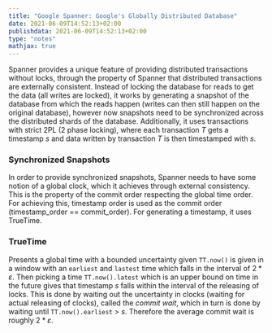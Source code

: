 ```yaml
---
title: "Google Spanner: Google's Globally Distributed Database"
date: 2021-06-09T14:52:13+02:00
publishdata: 2021-06-09T14:52:13+02:00
type: "notes"
mathjax: true
---
```


Spanner provides a unique feature of providing distributed transactions without locks, through the property of Spanner
that distributed transactions are externally consistent. Instead of locking the database for reads to get the data (all
writes are locked), it works by generating a snapshot of the database from which the reads happen (writes can then still
happen on the original database), however now snapshots need to be synchronized across the distributed shards of the
database. Additionally, it uses transactions with strict 2PL (2 phase locking), where each transaction $T$ gets a
timestamp $s$ and data written by transaction $T$ is then timestamped with $s$.

### Synchronized Snapshots

In order to provide synchronized snapshots, Spanner needs to have some notion of a global clock, which it achieves
through external consistency. This is the property of the commit order respecting the global time order. For achieving
this, timestamp order is used as the commit order (timestamp\_order == commit\_order). For generating a timestamp, it
uses TrueTime.

### TrueTime

Presents a global time with a bounded uncertainty given `TT.now()` is given in a window with an `earliest` and
`lastest` time which falls in the interval of $2*\varepsilon$. Then picking a time `TT.now().latest` which is an upper
bound on time in the future gives that timestamp $s$ falls within the interval of the releasing of locks. This is done
by waiting out the uncertainty in clocks (waiting for actual releasing of clocks), called the *commit wait*, which in
turn is done by waiting until `TT.now().earliest` > $s$. Therefore the average commit wait is roughly $2*\varepsilon$.
